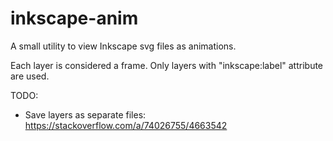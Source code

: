 # inkscape-anim
A small utility to view Inkscape svg files as animations.

Each layer is considered a frame. Only layers with "inkscape:label" attribute are used.


TODO:
- Save layers as separate files: https://stackoverflow.com/a/74026755/4663542